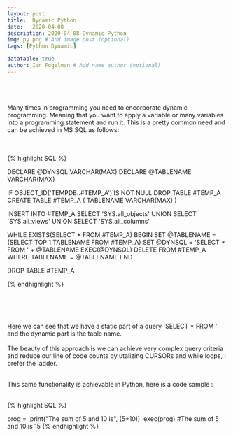 ```yaml
---
layout: post
title:  Dynamic Python
date:   2020-04-08
description: 2020-04-08-Dynamic Python
img: py.png # Add image post (optional)
tags: [Python Dynamic]

datatable: true
author: Ian Fogelman # Add name author (optional)
---
```

<meta property="og:title" content="Dynamic Python">
<meta property="og:description" content="A blog by Ian Fogelman.">
<meta property="og:image" content="https://repository-images.githubusercontent.com/190807493/a3610e80-bed1-11e9-87ac-2a4f0aa3b2ee">
<meta property="og:url" content="https://repository-images.githubusercontent.com/190807493/a3610e80-bed1-11e9-87ac-2a4f0aa3b2ee">

<br>
<br>
<br>
Many times in programming you need to encorporate dynamic programming. Meaning that you want to apply a variable or many variables into a programming statement and run it. This is a pretty common need and can be achieved in MS SQL as follows: 
<br>
<br>
<br>

{% highlight SQL %}

DECLARE @DYNSQL VARCHAR(MAX)
DECLARE @TABLENAME VARCHAR(MAX)

IF OBJECT_ID('TEMPDB..#TEMP_A') IS NOT NULL DROP TABLE #TEMP_A
CREATE TABLE #TEMP_A
(
TABLENAME VARCHAR(MAX)
)


INSERT INTO #TEMP_A
SELECT 'SYS.all_objects'
UNION
SELECT 'SYS.all_views'
UNION
SELECT 'SYS.all_columns'



WHILE EXISTS(SELECT * FROM #TEMP_A)
BEGIN
	SET @TABLENAME = (SELECT TOP 1  TABLENAME  FROM #TEMP_A)
	SET @DYNSQL = 'SELECT * FROM ' +  @TABLENAME 
	EXEC(@DYNSQL)
	DELETE FROM #TEMP_A WHERE TABLENAME = @TABLENAME
END

DROP TABLE #TEMP_A

{% endhighlight %}

<br>
<br>
<br>

Here we can see that we have a static part of a query 'SELECT * FROM ' and the dynamic part is the table name.
<br>
<br>
The beauty of this approach is we can achieve very complex query criteria and reduce our line of code counts by utalizing CURSORs and while loops, I prefer the ladder.
<br>
<br>

This same functionality is achievable in Python, here is a code sample :
<br>
<br>

{% highlight SQL %}

prog = 'print("The sum of 5 and 10 is", (5+10))'
exec(prog)
#The sum of 5 and 10 is 15
{% endhighlight %}

<br>
<br>
